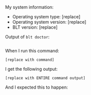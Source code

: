 My system information:
* Operating system type: [replace]
* Operating system version: [replace]
* BLT version: [replace]

Output of `blt doctor`:
```

```

When I run this command:
```
[replace with command]
```

I get the following output:
```
[replace with ENTIRE command output]
```

And I expected this to happen:
